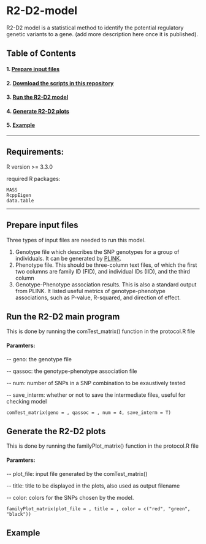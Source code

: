 # R2-D2-model
R2-D2 model is a statistical method to identify the potential regulatory genetic variants to a gene. (add more description here once it is published).




## Table of Contents

#### 1. [Prepare input files](#prepare-input-files)
#### 2. [Download the scripts in this repository](https://github.com/saffenlab/R2-D2-model.git)
#### 3. [Run the R2-D2 model](#run-the-r2-d2-main-program)
#### 4. [Generate R2-D2 plots](#generate-the-r2-d2-plots)
#### 5. [Example](#example)

-------------------------------------------------------------------------------------------------------------------------------------
## Requirements:

R version >= 3.3.0

required R packages:

    MASS
    RcppEigen  
    data.table

-------------------------------------------------------------------------------------------------------------------------------------
## Prepare input files
Three types of input files are needed to run this model. 

1. Genotype file which describes the SNP genotypes for a group of individuals. It can be generated by [PLINK](http://zzz.bwh.harvard.edu/plink/).  
2. Phenotype file. This should be three-column text files, of which the first two columns are family ID (FID), and individual IDs (IID), and the third column 
3. Genotype-Phenotype association results. This is also a standard output from PLINK. It listed useful metrics of genotype-phenotype associations, such as P-value, R-squared, and direction of effect.

## Run the R2-D2 main program
This is done by running the comTest_matrix() function in the protocol.R file

#### Paramters:

-- geno: the genotype file

-- qassoc: the genotype-phenotype association file

-- num: number of SNPs in a SNP combination to be exaustively tested

-- save_interm: whether or not to save the intermediate files, useful for checking model

    comTest_matrix(geno = , qassoc = , num = 4, save_interm = T)
      
## Generate the R2-D2 plots
This is done by running the familyPlot_matrix() function in the protocol.R file

#### Paramters:

-- plot_file: input file generated by the comTest_matrix()

-- title: title to be displayed in the plots, also used as output filename

-- color: colors for the SNPs chosen by the model.

    familyPlot_matrix(plot_file = , title = , color = c("red", "green", "black")) 

## Example
